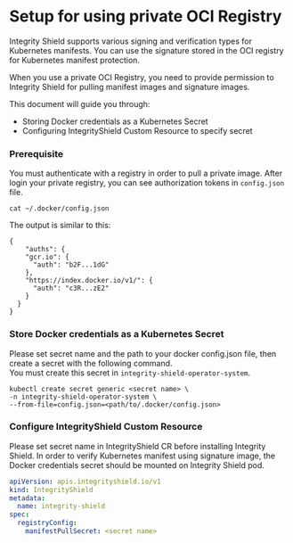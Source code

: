 # Setup for using private OCI Registry

Integrity Shield supports various signing and verification types for Kubernetes manifests.
You can use the signature stored in the OCI registry for Kubernetes manifest protection.

When you use a private OCI Registry, you need to provide permission to Integrity Shield for pulling manifest images and signature images.
 
This document will guide you through:
- Storing Docker credentials as a Kubernetes Secret
- Configuring IntegrityShield Custom Resource to specify secret

### Prerequisite
You must authenticate with a registry in order to pull a private image.
After login your private registry, you can see authorization tokens in  `config.json` file. 

```
cat ~/.docker/config.json
```
The output is similar to this:
```
{
	"auths": {
    "gcr.io": {
      "auth": "b2F...1dG"
    },
    "https://index.docker.io/v1/": {
      "auth": "c3R...zE2"
    }
  }
}
```
### Store Docker credentials as a Kubernetes Secret

Please set secret name and the path to your docker config.json file, then create a secret with the following command.  
You must create this secret in `integrity-shield-operator-system`.
```
kubectl create secret generic <secret name> \
-n integrity-shield-operator-system \
--from-file=config.json=<path/to/.docker/config.json>
```

### Configure IntegrityShield Custom Resource
Please set secret name in IntegrityShield CR before installing Integrity Shield. In order to verify Kubernetes manifest using signature image, the Docker credentials secret should be mounted on Integrity Shield pod.

```yaml
apiVersion: apis.integrityshield.io/v1
kind: IntegrityShield
metadata:
  name: integrity-shield
spec:
  registryConfig: 
    manifestPullSecret: <secret name>
```